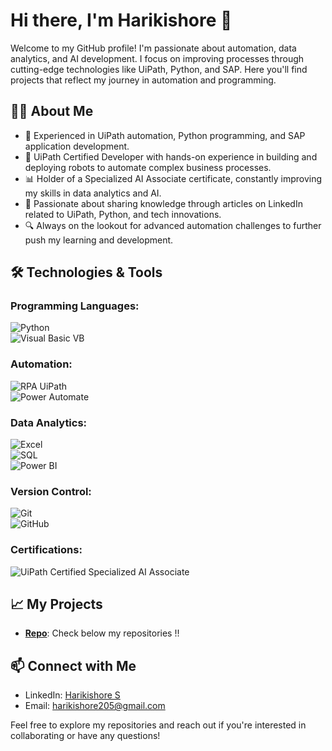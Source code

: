 # Hi there, I'm Harikishore 👋

Welcome to my GitHub profile! I'm passionate about automation, data analytics, and AI development. I focus on improving processes through cutting-edge technologies like UiPath, Python, and SAP. Here you'll find projects that reflect my journey in automation and programming.

## 🧑‍💻 About Me

- 🔧 Experienced in UiPath automation, Python programming, and SAP application development.
- 🚀 UiPath Certified Developer with hands-on experience in building and deploying robots to automate complex business processes.
- 📊 Holder of a Specialized AI Associate certificate, constantly improving my skills in data analytics and AI.
- 📝 Passionate about sharing knowledge through articles on LinkedIn related to UiPath, Python, and tech innovations.
- 🔍 Always on the lookout for advanced automation challenges to further push my learning and development.

## 🛠️ Technologies & Tools

### Programming Languages:
![Python](https://img.shields.io/badge/Python-3776AB?style=flat&logo=python&logoColor=white)  
![Visual Basic VB](https://img.shields.io/badge/Visual%20Basic-945DB7?style=flat&logo=visualstudio&logoColor=white)

### Automation:
![RPA UiPath](https://img.shields.io/badge/UiPath-2F72A4?style=flat&logo=uipath&logoColor=white)  
![Power Automate](https://img.shields.io/badge/Power%20Automate-0078D4?style=flat&logo=microsoft-flow&logoColor=white)

### Data Analytics:
![Excel](https://img.shields.io/badge/Excel-217346?style=flat&logo=microsoft-excel&logoColor=white)  
![SQL](https://img.shields.io/badge/SQL-00618A?style=flat&logo=sqlite&logoColor=white)  
![Power BI](https://img.shields.io/badge/Power%20BI-FFB81C?style=flat&logo=powerbi&logoColor=white)

### Version Control:
![Git](https://img.shields.io/badge/Git-F05032?style=flat&logo=git&logoColor=white)  
![GitHub](https://img.shields.io/badge/GitHub-181717?style=flat&logo=github&logoColor=white)

### Certifications:
![UiPath Certified Specialized AI Associate](https://img.shields.io/badge/UiPath%20Certified-0085CA?style=flat&logo=uipath&logoColor=white)  

## 📈 My Projects
- **[Repo](https://github.com/yourusername)**: Check below my repositories !!

## 📫 Connect with Me
- LinkedIn: [Harikishore S](https://www.linkedin.com/in/harikishore205)
- Email: [harikishore205@gmail.com](mailto:harikishore205@gmail.com)

Feel free to explore my repositories and reach out if you're interested in collaborating or have any questions!
